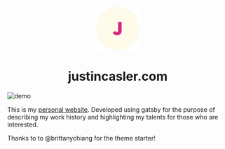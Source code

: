 <div align="center">
  <img alt="Logo" src="https://github.com/JustinCasler/Personal_Website/blob/main/src/images/logo.png" width="100" />
</div>
<h1 align="center">
 justincasler.com 
</h1>


<img width="1427" alt="demo" src="https://user-images.githubusercontent.com/97986810/198133152-136e6744-c156-421c-ac83-b7e311b3656b.png">

This is my [personal website](https://justincasler.com/). Developed using gatsby for the purpose of describing my work history and highlighting my talents for those who are interested.

Thanks to to @brittanychiang for the theme starter!
